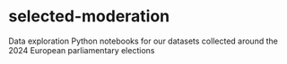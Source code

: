 # selected-moderation
Data exploration Python notebooks for our datasets collected around the 2024 European parliamentary elections

